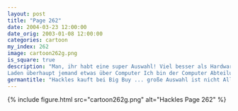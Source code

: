 ```yaml
---
layout: post
title: "Page 262"
date: 2004-03-23 12:00:00
date_orig: 2003-01-08 12:00:00
categories: cartoon
my_index: 262
image: cartoon262g.png
is_square: true
description: "Man, ihr habt eine super Auswahl! Viel besser als Hardware Hutt Läuft diese Soundkarte unter Linux Lin was Nun, können Sie mir sagen was für einen Chip sie benutzt Hat sie ein MIDI interface Ich denke, dass ein Chip drin ist Was ist MIDI Inder Ferse Weiß in diesem
Laden überhaupt jemand etwas über Computer Ich bin der Computer Abteilungsleiter Lassen Sie mich Ihnen von der erweiterten Garantie Später, bei Hardware Hutt Soundkarten? Wir haben nur die beschissenen 16-Bit ISA  Ich nehm sie Hackles"
germantitle: "Hackles kauft bei Big Buy ... große Auswahl ist nicht Alles"
---
```


{% include figure.html src="cartoon262g.png" alt="Hackles Page 262"  %}
